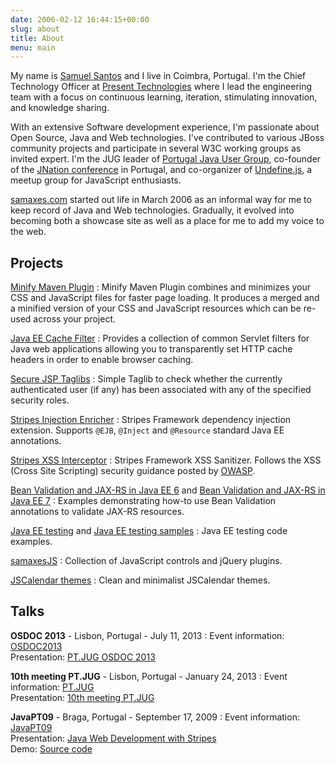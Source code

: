 ```yaml
---
date: 2006-02-12 16:44:15+00:00
slug: about
title: About
menu: main
---
```


My name is [Samuel Santos](https://plus.google.com/+samaxes) and I live in Coimbra, Portugal. I'm the Chief Technology Officer at [Present Technologies](https://www.present-technologies.com/) where I lead the engineering team with a focus on continuous learning, iteration, stimulating innovation, and knowledge sharing.

With an extensive Software development experience, I'm passionate about Open Source, Java and Web technologies. I've contributed to various JBoss community projects and participate in several W3C working groups as invited expert.
I'm the JUG leader of [Portugal Java User Group](https://jug.pt/), co-founder of the [JNation conference](https://jnation.pt/) in Portugal, and co-organizer of [Undefine.js](https://www.meetup.com/Undefined-js/), a meetup group for JavaScript enthusiasts.

[samaxes.com](https://samaxes.com/) started out life in March 2006 as an informal way for me to keep record of Java and Web technologies. Gradually, it evolved into becoming both a showcase site as well as a place for me to add my voice to the web.

## Projects

[Minify Maven Plugin](https://github.com/samaxes/minify-maven-plugin)
: Minify Maven Plugin combines and minimizes your CSS and JavaScript files for faster page loading. It produces a merged and a minified version of your CSS and JavaScript resources which can be re-used across your project.

[Java EE Cache Filter](https://github.com/samaxes/javaee-cache-filter)
: Provides a collection of common Servlet filters for Java web applications allowing you to transparently set HTTP cache headers in order to enable browser caching.

[Secure JSP Taglibs](https://github.com/samaxes/javaee-secure-taglib)
: Simple Taglib to check whether the currently authenticated user (if any) has been associated with any of the specified security roles.

[Stripes Injection Enricher](https://github.com/StripesFramework/stripes-injection-enricher)
: Stripes Framework dependency injection extension. Supports `@EJB`, `@Inject` and `@Resource` standard Java EE annotations.

[Stripes XSS Interceptor](https://github.com/StripesFramework/stripes-xss)
: Stripes Framework XSS Sanitizer. Follows the XSS (Cross Site Scripting) security guidance posted by [OWASP](http://www.owasp.org/).

[Bean Validation and JAX-RS in Java EE 6](https://github.com/samaxes/jaxrs-beanvalidation-javaee6) and [Bean Validation and JAX-RS in Java EE 7](https://github.com/samaxes/jaxrs-beanvalidation-javaee7)
: Examples demonstrating how-to use Bean Validation annotations to validate JAX-RS resources.

[Java EE testing](https://github.com/samaxes/java-ee-testing) and [Java EE testing samples](https://github.com/javaee-testing)
: Java EE testing code examples.

[samaxesJS](http://code.google.com/p/samaxesjs/)
: Collection of JavaScript controls and jQuery plugins.

[JSCalendar themes](http://code.google.com/p/jscalendar-themes/)
: Clean and minimalist JSCalendar themes.

## Talks

**OSDOC 2013** - Lisbon, Portugal - July 11, 2013
: Event information: [OSDOC2013](http://eurosigdoc.acm.org/osdoc2013/)  
    Presentation: [PT.JUG OSDOC 2013](https://speakerdeck.com/samaxes/pt-dot-jug-osdoc-2013)

**10th meeting PT.JUG** - Lisbon, Portugal - January 24, 2013
: Event information: [PT.JUG](http://jug.pt/2013/02/07/meeting-10/)  
    Presentation: [10th meeting PT.JUG](https://speakerdeck.com/samaxes/10th-meeting-pt-dot-jug)

**JavaPT09** - Braga, Portugal - September 17, 2009
: Event information: [JavaPT09](http://pt.sun.com/sunnews/events/2009/sept/javapt09/)  
    Presentation: [Java Web Development with Stripes](https://speakerdeck.com/samaxes/java-web-development-with-stripes)  
    Demo: [Source code](http://samaxes.appspot.com/zip/javapt09-stripes-code-example.zip)
